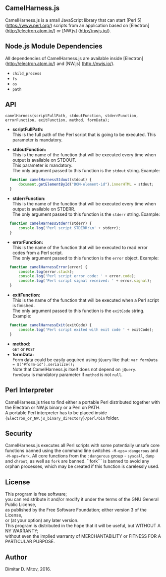 CamelHarness.js
--------------------------------------------------------------------------------
  
CamelHarness.js is a small JavaScript library that can start [Perl 5] (https://www.perl.org/) scripts from an application based on [Electron] (http://electron.atom.io/) or [NW.js] (http://nwjs.io/).
  
## Node.js Module Dependencies
All dependencies of CamelHarness.js are available inside [Electron] (http://electron.atom.io/) and [NW.js] (http://nwjs.io/).
* ```child_process```
* ```fs```
* ```os```
* ```path```
  
## API
  ```camelHarness(scriptFullPath, stdoutFunction, stderrFunction, errorFunction, exitFunction, method, formData);```  
* **scriptFullPath:**  
  This is the full path of the Perl script that is going to be executed. This parameter is mandatory.  
  
* **stdoutFunction:**  
  This is the name of the function that will be executed every time when output is available on STDOUT.  
  This parameter is mandatory.  
  The only argument passed to this function is the ```stdout``` string. Example:  

```javascript
  function camelHarnessStdout(stdout) {
      document.getElementById("DOM-element-id").innerHTML = stdout;
  }
```

* **stderrFunction:**  
  This is the name of the function that will be executed every time when output is available on STDERR.  
  The only argument passed to this function is the ```stderr``` string. Example:  

```javascript
  function camelHarnessStderr(stderr) {
      console.log('Perl script STDERR:\n' + stderr);
  }
```

* **errorFunction:**  
  This is the name of the function that will be executed to read error codes from a Perl script.  
  The only argument passed to this function is the ```error``` object. Example:  

```javascript
  function camelHarnessError(error) {
      console.log(error.stack); 
      console.log('Perl script error code: ' + error.code); 
      console.log('Perl script signal received: ' + error.signal);
  }
```

* **exitFunction:**  
  This is the name of the function that will be executed when a Perl script is finished.  
  The only argument passed to this function is the ```exitCode``` string. Example:  

```javascript
  function camelHarnessExit(exitCode) {
      console.log('Perl script exited with exit code ' + exitCode);
  }
```

* **method:**  
  ```GET``` or ```POST```
* **formData:**  
  Form data could be easily acquired using ```jQuery``` like that: ```var formData = $("#form-id").serialize();```  
  Note that CamelHarness.js itself does not depend on ```jQuery```.  
  ```formData``` is mandatory parameter if ```method``` is not ```null```.  
  
## Perl Interpreter
CamelHarness.js tries to find either a portable Perl distributed together with the Electron or NW.js binary or a Perl on PATH.  
A portable Perl interpreter has to be placed inside ```{Electron_or_NW.js_binary_directory}/perl/bin``` folder.  
  
## Security
CamelHarness.js executes all Perl scripts with some potentially unsafe core functions banned using the command line switches ```-M-ops=:dangerous``` and ```-M-ops=fork```. All core functions from the ```:dangerous``` group - ```syscall```, ```dump``` and ```chroot```, as well as ```fork``` are banned. ``fork``` is banned to avoid any orphan processes, which may be created if this function is carelessly used.  

## License
  
This program is free software;  
you can redistribute it and/or modify it under the terms of the GNU General Public License,  
as published by the Free Software Foundation; either version 3 of the License,  
or (at your option) any later version.  
This program is distributed in the hope that it will be useful, but WITHOUT A NY WARRANTY;  
without even the implied warranty of MERCHANTABILITY or FITNESS FOR A PARTICULAR PURPOSE.  
  
## Author
  
Dimitar D. Mitov, 2016.
